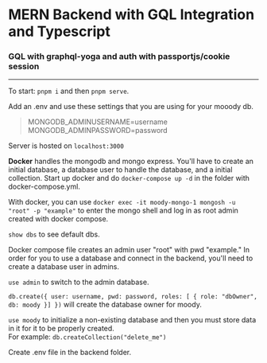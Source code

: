 # MERN Backend with GQL Integration and Typescript

### GQL with graphql-yoga and auth with passportjs/cookie session

---

To start:
`pnpm i` and then `pnpm serve`.

Add an .env and use these settings that you are using for your mooody db.

> MONGODB_ADMINUSERNAME=username  
> MONGODB_ADMINPASSWORD=password

Server is hosted on `localhost:3000`

**Docker** handles the mongodb and mongo express.
You'll have to create an initial database, a database user to handle the database, and a initial collection.
Start up docker and do `docker-compose up -d` in the folder with docker-compose.yml.

With docker, you can use `docker exec -it moody-mongo-1 mongosh -u "root" -p "example"` to enter the mongo shell and log in as root admin created with docker compose.

`show dbs` to see default dbs.

Docker compose file creates an admin user "root" with pwd "example." In order for you to use a database and connect in the backend, you'll need to create a database user in admins.

`use admin` to switch to the admin database.

`db.create({
  user: username,
  pwd: password,
  roles: [ { role: "dbOwner", db: moody }]
})` will create the database owner for moody.

`use moody` to initialize a non-existing database and then you must store data in it for it to be properly created.  
For example: `db.createCollection("delete_me")`

Create .env file in the backend folder.
